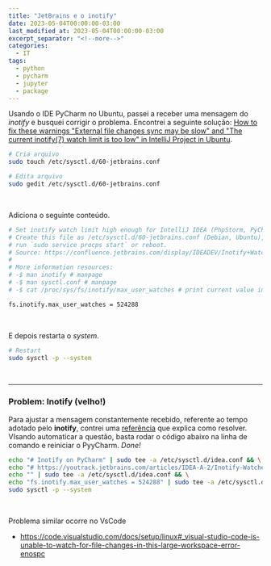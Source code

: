 ```yaml
---
title: "JetBrains e o inotify"
date: 2023-05-04T00:00:00-03:00
last_modified_at: 2023-05-04T00:00:00-03:00
excerpt_separator: "<!--more-->"
categories:
  - IT
tags:
  - python
  - pycharm
  - jupyter
  - package
---
```


Usando o IDE PyCharm no Ubuntu, passei a receber uma mensagem do _inotify_ e busquei corrigir o problema. Encontrei a seguinte solução: [How to fix these warnings "External file changes sync may be slow" and "The current inotify(7) watch limit is too low" in IntelliJ Project in Ubuntu](https://stackoverflow.com/questions/67927480/how-to-fix-these-warnings-external-file-changes-sync-may-be-slow-and-the-curr).

```bash
# Cria arquivo
sudo touch /etc/sysctl.d/60-jetbrains.conf

# Edita arquivo
sudo gedit /etc/sysctl.d/60-jetbrains.conf
```

<br>

Adiciona o seguinte conteúdo.

```bash
# Set inotify watch limit high enough for IntelliJ IDEA (PhpStorm, PyCharm, RubyMine, WebStorm).
# Create this file as /etc/sysctl.d/60-jetbrains.conf (Debian, Ubuntu), and
# run `sudo service procps start` or reboot.
# Source: https://confluence.jetbrains.com/display/IDEADEV/Inotify+Watches+Limit
#
# More information resources:
# -$ man inotify # manpage
# -$ man sysctl.conf # manpage
# -$ cat /proc/sys/fs/inotify/max_user_watches # print current value in use

fs.inotify.max_user_watches = 524288
```

<br>

E depois restarta o _system_.

```bash
# Restart
sudo sysctl -p --system
```

<br>

---

### Problem: Inotify (velho!)

Para ajustar a mensagem constantemente recebido, referente ao tempo adotado pelo **inotify**, contrei uma [referência](https://youtrack.jetbrains.com/articles/IDEA-A-2/Inotify-Watches-Limit) que explica como resolver. VIsando automaticar a questão, basta rodar o código abaixo na linha de comando e reiniciar o PyyCharm. _Done!_

```bash
echo "# Inotify on PyCharm" | sudo tee -a /etc/sysctl.d/idea.conf && \
echo "# https://youtrack.jetbrains.com/articles/IDEA-A-2/Inotify-Watches-Limit" | sudo tee -a /etc/sysctl.d/idea.conf && \
echo "" | sudo tee -a /etc/sysctl.d/idea.conf && \
echo "fs.inotify.max_user_watches = 524288" | sudo tee -a /etc/sysctl.d/idea.conf && \
sudo sysctl -p --system
```

<br>

Problema similar ocorre no VsCode

- https://code.visualstudio.com/docs/setup/linux#_visual-studio-code-is-unable-to-watch-for-file-changes-in-this-large-workspace-error-enospc
